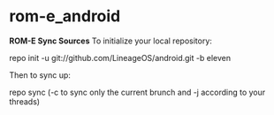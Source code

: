 # rom-e_android
<b>ROM-E Sync Sources</b>
To initialize your local repository:

repo init -u git://github.com/LineageOS/android.git -b eleven

Then to sync up:

repo sync (-c to sync only the current brunch and -j according to your threads)
